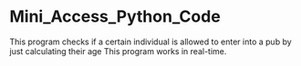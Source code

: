 # Mini_Access_Python_Code
 This program checks if a certain individual is allowed to enter into a pub by just calculating their age 
 This program works in real-time.
 
